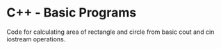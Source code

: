 # C++ - Basic Programs
Code for calculating area of rectangle and circle from basic cout and cin iostream operations.
